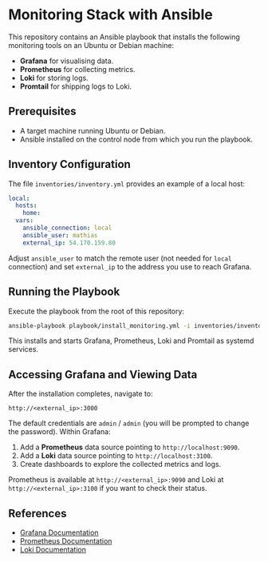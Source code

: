 # Monitoring Stack with Ansible

This repository contains an Ansible playbook that installs the following monitoring tools on an Ubuntu or Debian machine:

- **Grafana** for visualising data.
- **Prometheus** for collecting metrics.
- **Loki** for storing logs.
- **Promtail** for shipping logs to Loki.

## Prerequisites

- A target machine running Ubuntu or Debian.
- Ansible installed on the control node from which you run the playbook.

## Inventory Configuration

The file `inventories/inventory.yml` provides an example of a local host:

```yaml
local:
  hosts:
    home:
  vars:
    ansible_connection: local
    ansible_user: mathias
    external_ip: 54.170.159.80
```

Adjust `ansible_user` to match the remote user (not needed for `local` connection) and set `external_ip` to the address you use to reach Grafana.

## Running the Playbook

Execute the playbook from the root of this repository:

```bash
ansible-playbook playbook/install_monitoring.yml -i inventories/inventory.yml
```

This installs and starts Grafana, Prometheus, Loki and Promtail as systemd services.

## Accessing Grafana and Viewing Data

After the installation completes, navigate to:

```
http://<external_ip>:3000
```

The default credentials are `admin` / `admin` (you will be prompted to change the password). Within Grafana:

1. Add a **Prometheus** data source pointing to `http://localhost:9090`.
2. Add a **Loki** data source pointing to `http://localhost:3100`.
3. Create dashboards to explore the collected metrics and logs.

Prometheus is available at `http://<external_ip>:9090` and Loki at `http://<external_ip>:3100` if you want to check their status.

## References

- [Grafana Documentation](https://grafana.com/docs/)
- [Prometheus Documentation](https://prometheus.io/docs/introduction/overview/)
- [Loki Documentation](https://grafana.com/docs/loki/latest/)
